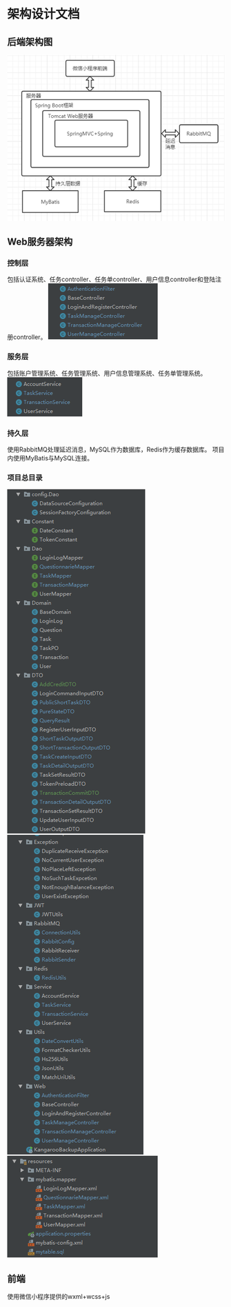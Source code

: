 ﻿# 架构设计文档

## 后端架构图
![架构图](/images/04-jiagou.png)

## Web服务器架构
### 控制层

包括认证系统、任务controller、任务单controller、用户信息controller和登陆注册controller。
![架构图](/images/04-con.png)

### 服务层

包括账户管理系统、任务管理系统、用户信息管理系统、任务单管理系统。
![架构图](/images/04-ser.png)

### 持久层

使用RabbitMQ处理延迟消息，MySQL作为数据库，Redis作为缓存数据库。
项目内使用MyBatis与MySQL连接。

### 项目总目录

![架构图](/images/04-mulu1.png)
![架构图](/images/04-mulu2.png)
![架构图](/images/04-mulu3.png)

## 前端
使用微信小程序提供的wxml+wcss+js